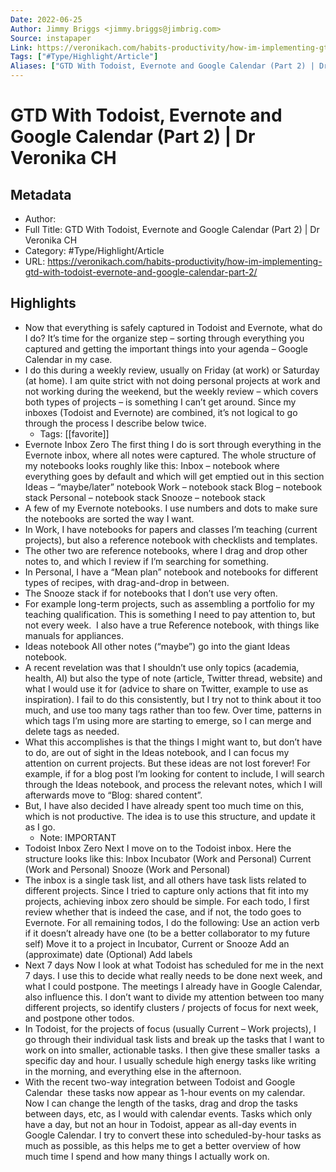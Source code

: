 ```yaml
---
Date: 2022-06-25
Author: Jimmy Briggs <jimmy.briggs@jimbrig.com>
Source: instapaper
Link: https://veronikach.com/habits-productivity/how-im-implementing-gtd-with-todoist-evernote-and-google-calendar-part-2/
Tags: ["#Type/Highlight/Article"]
Aliases: ["GTD With Todoist, Evernote and Google Calendar (Part 2) | Dr Veronika CH", "GTD With Todoist, Evernote and Google Calendar (Part 2) | Dr Veronika CH"]
---
```

# GTD With Todoist, Evernote and Google Calendar (Part 2) | Dr Veronika CH

## Metadata
- Author: 
- Full Title: GTD With Todoist, Evernote and Google Calendar (Part 2) | Dr Veronika CH
- Category: #Type/Highlight/Article
- URL: https://veronikach.com/habits-productivity/how-im-implementing-gtd-with-todoist-evernote-and-google-calendar-part-2/

## Highlights
- Now that everything is safely captured in Todoist and Evernote, what do I do? It’s time for the organize step – sorting through everything you captured and getting the important things into your agenda – Google Calendar in my case.
- I do this during a weekly review, usually on Friday (at work) or Saturday (at home). I am quite strict with not doing personal projects at work and not working during the weekend, but the weekly review – which covers both types of projects – is something I can’t get around. Since my inboxes (Todoist and Evernote) are combined, it’s not logical to go through the process I describe below twice.
    - Tags: [[favorite]] 
- Evernote Inbox Zero
  The first thing I do is sort through everything in the Evernote inbox, where all notes were captured. The whole structure of my notebooks looks roughly like this:
  Inbox – notebook where everything goes by default and which will get emptied out in this section
  Ideas – “maybe/later” notebook
  Work – notebook stack
  Blog – notebook stack
  Personal – notebook stack
  Snooze – notebook stack
- A few of my Evernote notebooks. I use numbers and dots to make sure the notebooks are sorted the way I want.
- In Work, I have notebooks for papers and classes I’m teaching (current projects), but also a reference notebook with checklists and templates.
- The other two are reference notebooks, where I drag and drop other notes to, and which I review if I’m searching for something.
- In Personal, I have a “Mean plan” notebook and notebooks for different types of recipes, with drag-and-drop in between.
- The Snooze stack if for notebooks that I don’t use very often.
- For example long-term projects, such as assembling a portfolio for my teaching qualification. This is something I need to pay attention to, but not every week.  I also have a true Reference notebook, with things like manuals for appliances.
- Ideas notebook
  All other notes (“maybe”) go into the giant Ideas notebook.
- A recent revelation was that I shouldn’t use only topics (academia, health, AI) but also the type of note (article, Twitter thread, website) and what I would use it for (advice to share on Twitter, example to use as inspiration). I fail to do this consistently, but I try not to think about it too much, and use too many tags rather than too few. Over time, patterns in which tags I’m using more are starting to emerge, so I can merge and delete tags as needed.
- What this accomplishes is that the things I might want to, but don’t have to do, are out of sight in the Ideas notebook, and I can focus my attention on current projects. But these ideas are not lost forever! For example, if for a blog post I’m looking for content to include, I will search through the Ideas notebook, and process the relevant notes, which I will afterwards move to “Blog: shared content”.
- But, I have also decided I have already spent too much time on this, which is not productive. The idea is to use this structure, and update it as I go.
    - Note: IMPORTANT
- Todoist Inbox Zero
  Next I move on to the Todoist inbox. Here the structure looks like this:
  Inbox
  Incubator (Work and Personal)
  Current (Work and Personal)
  Snooze (Work and Personal)
- The inbox is a single task list, and all others have task lists related to different projects. Since I tried to capture only actions that fit into my projects, achieving inbox zero should be simple. For each todo, I first review whether that is indeed the case, and if not, the todo goes to Evernote. For all remaining todos, I do the following:
  Use an action verb if it doesn’t already have one (to be a better collaborator to my future self)
  Move it to a project in Incubator, Current or Snooze
  Add an (approximate) date
  (Optional) Add labels
- Next 7 days
  Now I look at what Todoist has scheduled for me in the next 7 days. I use this to decide what really needs to be done next week, and what I could postpone. The meetings I already have in Google Calendar, also influence this. I don’t want to divide my attention between too many different projects, so identify clusters / projects of focus for next week, and postpone other todos.
- In Todoist, for the projects of focus (usually Current – Work projects), I go through their individual task lists and break up the tasks that I want to work on into smaller, actionable tasks. I then give these smaller tasks  a specific day and hour. I usually schedule high energy tasks like writing in the morning, and everything else in the afternoon.
- With the recent two-way integration between Todoist and Google Calendar  these tasks now appear as 1-hour events on my calendar. Now I can change the length of the tasks, drag and drop the tasks between days, etc, as I would with calendar events. Tasks which only have a day, but not an hour in Todoist, appear as all-day events in Google Calendar. I try to convert these into scheduled-by-hour tasks as much as possible, as this helps me to get a better overview of how much time I spend and how many things I actually work on.
